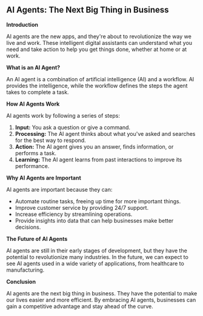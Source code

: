 ## AI Agents: The Next Big Thing in Business

**Introduction**

AI agents are the new apps, and they're about to revolutionize the way we live and work. These intelligent digital assistants can understand what you need and take action to help you get things done, whether at home or at work.

**What is an AI Agent?**

An AI agent is a combination of artificial intelligence (AI) and a workflow. AI provides the intelligence, while the workflow defines the steps the agent takes to complete a task.

**How AI Agents Work**

AI agents work by following a series of steps:

1. **Input:** You ask a question or give a command.
2. **Processing:** The AI agent thinks about what you've asked and searches for the best way to respond.
3. **Action:** The AI agent gives you an answer, finds information, or performs a task.
4. **Learning:** The AI agent learns from past interactions to improve its performance.

**Why AI Agents are Important**

AI agents are important because they can:

* Automate routine tasks, freeing up time for more important things.
* Improve customer service by providing 24/7 support.
* Increase efficiency by streamlining operations.
* Provide insights into data that can help businesses make better decisions.

**The Future of AI Agents**

AI agents are still in their early stages of development, but they have the potential to revolutionize many industries. In the future, we can expect to see AI agents used in a wide variety of applications, from healthcare to manufacturing.

**Conclusion**

AI agents are the next big thing in business. They have the potential to make our lives easier and more efficient. By embracing AI agents, businesses can gain a competitive advantage and stay ahead of the curve.